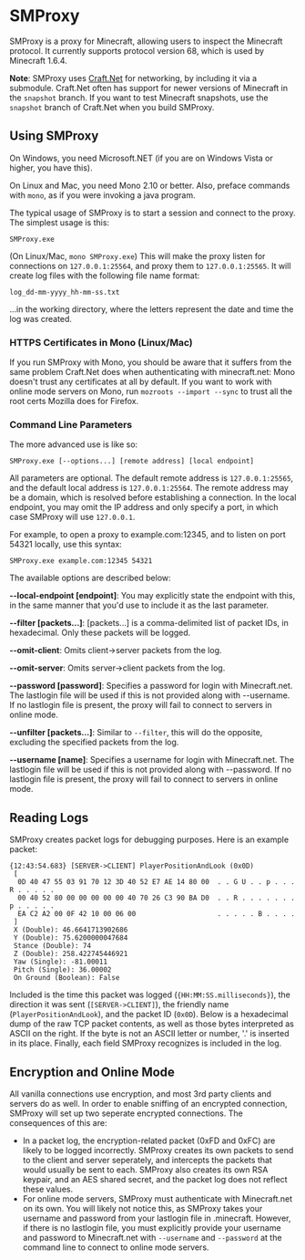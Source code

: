 # SMProxy

SMProxy is a proxy for Minecraft, allowing users to inspect the Minecraft protocol. It currently supports protocol
version 68, which is used by Minecraft 1.6.4.

**Note**: SMProxy uses [Craft.Net](https://github.com/SirCmpwn/Craft.Net) for networking, by including it via a
submodule. Craft.Net often has support for newer versions of Minecraft in the `snapshot` branch. If you want to
test Minecraft snapshots, use the `snapshot` branch of Craft.Net when you build SMProxy.

## Using SMProxy

On Windows, you need Microsoft.NET (if you are on Windows Vista or higher, you have this).

On Linux and Mac, you need Mono 2.10 or better. Also, preface commands with `mono`, as if you were invoking a java
program.

The typical usage of SMProxy is to start a session and connect to the proxy. The simplest usage is this:

    SMProxy.exe

(On Linux/Mac, `mono SMProxy.exe`) This will make the proxy listen for connections on `127.0.0.1:25564`, and proxy
them to `127.0.0.1:25565`. It will create log files with the following file name format:

    log_dd-mm-yyyy_hh-mm-ss.txt

...in the working directory, where the letters represent the date and time the log was created.

### HTTPS Certificates in Mono (Linux/Mac)

If you run SMProxy with Mono, you should be aware that it suffers from the same problem Craft.Net does when
authenticating with minecraft.net: Mono doesn't trust any certificates at all by default. If you want to work with
online mode servers on Mono, run `mozroots --import --sync` to trust all the root certs Mozilla does for Firefox.

### Command Line Parameters

The more advanced use is like so:

    SMProxy.exe [--options...] [remote address] [local endpoint]

All parameters are optional. The default remote address is `127.0.0.1:25565`, and the default local address is
`127.0.0.1:25564`. The remote address may be a domain, which is resolved before establishing a connection. In
the local endpoint, you may omit the IP address and only specify a port, in which case SMProxy will use `127.0.0.1`.

For example, to open a proxy to example.com:12345, and to listen on port 54321 locally, use this syntax:

    SMProxy.exe example.com:12345 54321

The available options are described below:

**--local-endpoint [endpoint]**: You may explicitly state the endpoint with this, in the same manner that you'd
  use to include it as the last parameter.

**--filter [packets...]**: [packets...] is a comma-delimited list of packet IDs, in hexadecimal. Only these packets
  will be logged.

**--omit-client**: Omits client->server packets from the log.

**--omit-server**: Omits server->client packets from the log.

**--password [password]**: Specifies a password for login with Minecraft.net. The lastlogin file will be used if this
  is not provided along with --username. If no lastlogin file is present, the proxy will fail to connect to servers in
  online mode.

**--unfilter [packets...]**: Similar to `--filter`, this will do the opposite, excluding the specified packets from
  the log.

**--username [name]**: Specifies a username for login with Minecraft.net. The lastlogin file will be used if this is
  not provided along with --password. If no lastlogin file is present, the proxy will fail to connect to servers in
  online mode.

## Reading Logs

SMProxy creates packet logs for debugging purposes. Here is an example packet:

    {12:43:54.683} [SERVER->CLIENT] PlayerPositionAndLook (0x0D)
     [
      0D 40 47 55 03 91 70 12 3D 40 52 E7 AE 14 80 00  . . G U . . p . . . R . . . . . 
      00 40 52 80 00 00 00 00 00 40 70 26 C3 90 BA D0  . . R . . . . . . . p . . . . . 
      EA C2 A2 00 0F 42 10 00 06 00                    . . . . . B . . . . 
     ]
     X (Double): 46.6641713902686
     Y (Double): 75.6200000047684
     Stance (Double): 74
     Z (Double): 258.422745446921
     Yaw (Single): -81.00011
     Pitch (Single): 36.00002
     On Ground (Boolean): False

Included is the time this packet was logged (`{HH:MM:SS.milliseconds}`), the direction it was sent (`[SERVER->CLIENT]`),
the friendly name (`PlayerPositionAndLook`), and the packet ID (`0x0D`). Below is a hexadecimal dump of the raw TCP packet
contents, as well as those bytes interpreted as ASCII on the right. If the byte is not an ASCII letter or number, '.' is
inserted in its place. Finally, each field SMProxy recognizes is included in the log.

## Encryption and Online Mode

All vanilla connections use encryption, and most 3rd party clients and servers do as well. In order to enable sniffing of
an encrypted connection, SMProxy will set up two seperate encrypted connections. The consequences of this are:

* In a packet log, the encryption-related packet (0xFD and 0xFC) are likely to be logged incorrectly. SMProxy creates its
  own packets to send to the client and server seperately, and intercepts the packets that would usually be sent to each.
  SMProxy also creates its own RSA keypair, and an AES shared secret, and the packet log does not reflect these values.
* For online mode servers, SMProxy must authenticate with Minecraft.net on its own. You will likely not notice this, as
  SMProxy takes your username and password from your lastlogin file in .minecraft. However, if there is no lastlogin file,
  you must explicitly provide your username and password to Minecraft.net with `--username` and `--password` at the
  command line to connect to online mode servers.
